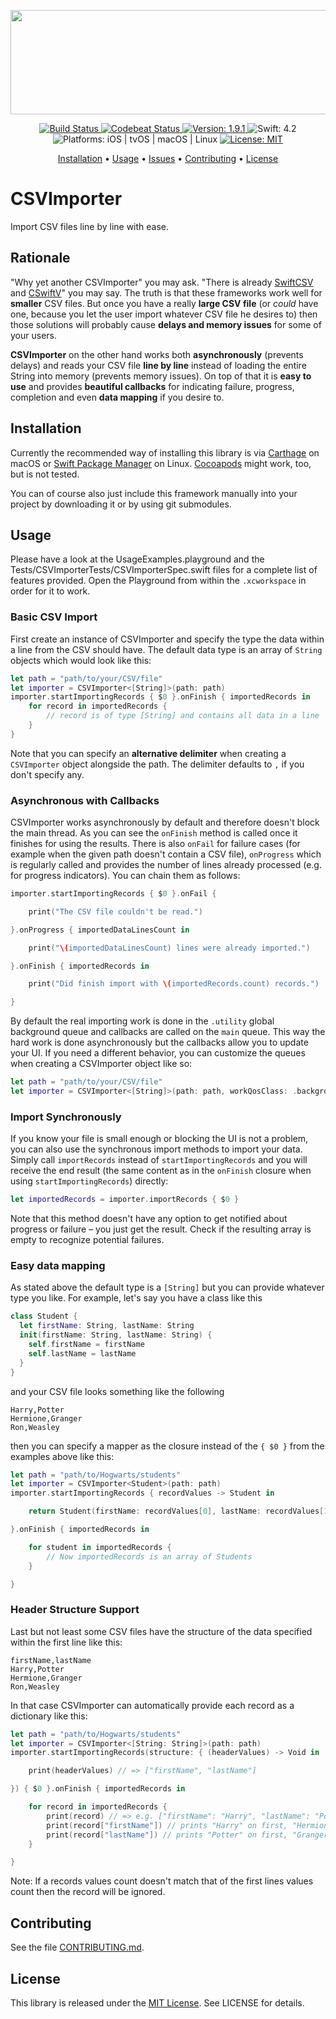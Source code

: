 <p align="center">
    <img src="Logo.png" width=600 height=167>
</p>

<p align="center">
    <a href="https://app.bitrise.io/app/257039737afe71d1">
        <img src="https://app.bitrise.io/app/257039737afe71d1/status.svg?token=5IksJHfDRgFFmIFyTWMdxQ&branch=stable"
             alt="Build Status">
    </a>
    <a href="https://codebeat.co/projects/github-com-flinesoft-csvimporter">
        <img src="https://codebeat.co/badges/c665ed7c-1f1b-45db-9602-9ac216327edf"
             alt="Codebeat Status">
    </a>
    <a href="https://github.com/Flinesoft/CSVImporter/releases">
        <img src="https://img.shields.io/badge/Version-1.9.1-blue.svg"
             alt="Version: 1.9.1">
    </a>
    <img src="https://img.shields.io/badge/Swift-4.2-FFAC45.svg"
         alt="Swift: 4.2">
    <img src="https://img.shields.io/badge/Platforms-iOS%20%7C%20tvOS%20%7C%20macOS%20%7C%20Linux-FF69B4.svg"
        alt="Platforms: iOS | tvOS | macOS | Linux">
    <a href="https://github.com/Flinesoft/CSVImporter/blob/stable/LICENSE.md">
        <img src="https://img.shields.io/badge/License-MIT-lightgrey.svg"
              alt="License: MIT">
    </a>
</p>

<p align="center">
    <a href="#installation">Installation</a>
  • <a href="#usage">Usage</a>
  • <a href="https://github.com/Flinesoft/CSVImporter/issues">Issues</a>
  • <a href="#contributing">Contributing</a>
  • <a href="#license">License</a>
</p>


# CSVImporter

Import CSV files line by line with ease.

## Rationale

"Why yet another CSVImporter" you may ask. "There is already [SwiftCSV](https://github.com/naoty/SwiftCSV) and [CSwiftV](https://github.com/Daniel1of1/CSwiftV)" you may say. The truth is that these frameworks work well for **smaller** CSV files. But once you have a really **large CSV file** (or *could* have one, because you let the user import whatever CSV file he desires to) then those solutions will probably cause **delays and memory issues** for some of your users.

**CSVImporter** on the other hand works both **asynchronously** (prevents delays) and reads your CSV file **line by line** instead of loading the entire String into memory (prevents memory issues). On top of that it is **easy to use** and provides **beautiful callbacks** for indicating failure, progress, completion and even **data mapping** if you desire to.

## Installation

Currently the recommended way of installing this library is via [Carthage](https://github.com/Carthage/Carthage) on macOS or [Swift Package Manager](https://github.com/apple/swift-package-manager) on Linux. [Cocoapods](https://github.com/CocoaPods/CocoaPods) might work, too, but is not tested.

You can of course also just include this framework manually into your project by downloading it or by using git submodules.

## Usage

Please have a look at the UsageExamples.playground and the Tests/CSVImporterTests/CSVImporterSpec.swift files for a complete list of features provided.
Open the Playground from within the `.xcworkspace` in order for it to work.


### Basic CSV Import

First create an instance of CSVImporter and specify the type the data within a line from the CSV should have. The default data type is an array of `String` objects which would look like this:

``` Swift
let path = "path/to/your/CSV/file"
let importer = CSVImporter<[String]>(path: path)
importer.startImportingRecords { $0 }.onFinish { importedRecords in
    for record in importedRecords {
        // record is of type [String] and contains all data in a line
    }
}
```

Note that you can specify an **alternative delimiter** when creating a `CSVImporter` object alongside the path. The delimiter defaults to `,` if you don't specify any.

### Asynchronous with Callbacks

CSVImporter works asynchronously by default and therefore doesn't block the main thread. As you can see the `onFinish` method is called once it finishes for using the results. There is also `onFail` for failure cases (for example when the given path doesn't contain a CSV file), `onProgress` which is regularly called and provides the number of lines already processed (e.g. for progress indicators). You can chain them as follows:

``` Swift
importer.startImportingRecords { $0 }.onFail {

    print("The CSV file couldn't be read.")

}.onProgress { importedDataLinesCount in

    print("\(importedDataLinesCount) lines were already imported.")

}.onFinish { importedRecords in

    print("Did finish import with \(importedRecords.count) records.")

}
```

By default the real importing work is done in the `.utility` global background queue and callbacks are called on the `main` queue. This way the hard work is done asynchronously but the callbacks allow you to update your UI. If you need a different behavior, you can customize the queues when creating a CSVImporter object like so:

``` Swift
let path = "path/to/your/CSV/file"
let importer = CSVImporter<[String]>(path: path, workQosClass: .background, callbacksQosClass: .utility)
```

### Import Synchronously

If you know your file is small enough or blocking the UI is not a problem, you can also use the synchronous import methods to import your data. Simply call `importRecords` instead of `startImportingRecords` and you will receive the end result (the same content as in the `onFinish` closure when using `startImportingRecords`) directly:

``` Swift
let importedRecords = importer.importRecords { $0 }
```

Note that this method doesn't have any option to get notified about progress or failure – you just get the result. Check if the resulting array is empty to recognize potential failures.

### Easy data mapping

As stated above the default type is a `[String]` but you can provide whatever type you like. For example, let's say you have a class like this

``` Swift
class Student {
  let firstName: String, lastName: String
  init(firstName: String, lastName: String) {
    self.firstName = firstName
    self.lastName = lastName
  }
}
```

and your CSV file looks something like the following

``` CSV
Harry,Potter
Hermione,Granger
Ron,Weasley
```

then you can specify a mapper as the closure instead of the `{ $0 }` from the examples above like this:

``` Swift
let path = "path/to/Hogwarts/students"
let importer = CSVImporter<Student>(path: path)
importer.startImportingRecords { recordValues -> Student in

    return Student(firstName: recordValues[0], lastName: recordValues[1])

}.onFinish { importedRecords in

    for student in importedRecords {
        // Now importedRecords is an array of Students
    }

}
```

### Header Structure Support

Last but not least some CSV files have the structure of the data specified within the first line like this:

``` CSV
firstName,lastName
Harry,Potter
Hermione,Granger
Ron,Weasley
```

In that case CSVImporter can automatically provide each record as a dictionary like this:

``` Swift
let path = "path/to/Hogwarts/students"
let importer = CSVImporter<[String: String]>(path: path)
importer.startImportingRecords(structure: { (headerValues) -> Void in

    print(headerValues) // => ["firstName", "lastName"]

}) { $0 }.onFinish { importedRecords in

    for record in importedRecords {
        print(record) // => e.g. ["firstName": "Harry", "lastName": "Potter"]
        print(record["firstName"]) // prints "Harry" on first, "Hermione" on second run
        print(record["lastName"]) // prints "Potter" on first, "Granger" on second run
    }

}
```

Note: If a records values count doesn't match that of the first lines values count then the record will be ignored.


## Contributing

See the file [CONTRIBUTING.md](https://github.com/Flinesoft/HandySwift/blob/stable/CONTRIBUTING.md).


## License

This library is released under the [MIT License](http://opensource.org/licenses/MIT). See LICENSE for details.
